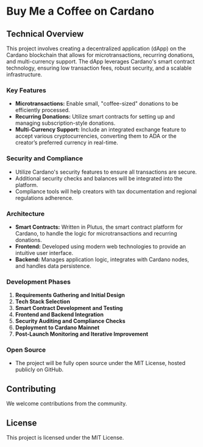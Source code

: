 # Buy Me a Coffee on Cardano

## Technical Overview

This project involves creating a decentralized application (dApp) on the Cardano blockchain that allows for microtransactions, recurring donations, and multi-currency support. The dApp leverages Cardano's smart contract technology, ensuring low transaction fees, robust security, and a scalable infrastructure.

### Key Features

- **Microtransactions:** Enable small, "coffee-sized" donations to be efficiently processed.
- **Recurring Donations:** Utilize smart contracts for setting up and managing subscription-style donations.
- **Multi-Currency Support:** Include an integrated exchange feature to accept various cryptocurrencies, converting them to ADA or the creator’s preferred currency in real-time.

### Security and Compliance

- Utilize Cardano's security features to ensure all transactions are secure.
- Additional security checks and balances will be integrated into the platform.
- Compliance tools will help creators with tax documentation and regional regulations adherence.

### Architecture

- **Smart Contracts:** Written in Plutus, the smart contract platform for Cardano, to handle the logic for microtransactions and recurring donations.
- **Frontend:** Developed using modern web technologies to provide an intuitive user interface.
- **Backend:** Manages application logic, integrates with Cardano nodes, and handles data persistence.

### Development Phases

1. **Requirements Gathering and Initial Design**
2. **Tech Stack Selection**
3. **Smart Contract Development and Testing**
4. **Frontend and Backend Integration**
5. **Security Auditing and Compliance Checks**
6. **Deployment to Cardano Mainnet**
7. **Post-Launch Monitoring and Iterative Improvement**

### Open Source

- The project will be fully open source under the MIT License, hosted publicly on GitHub.

## Contributing

We welcome contributions from the community.

## License

This project is licensed under the MIT License.
